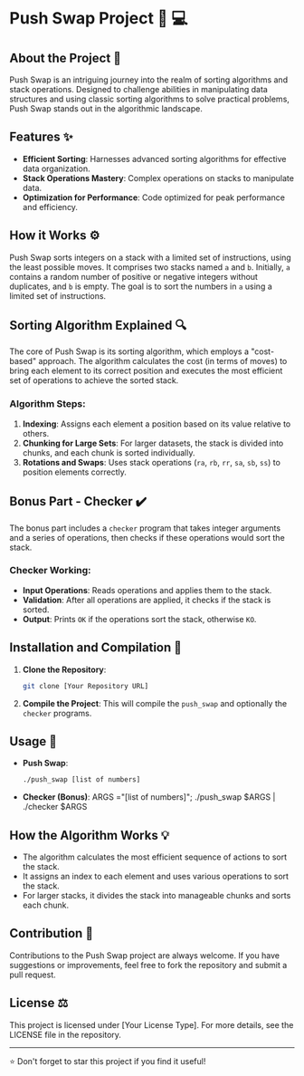 # Push Swap Project :twisted_rightwards_arrows: :computer:

## About the Project :page_facing_up:

Push Swap is an intriguing journey into the realm of sorting algorithms and stack operations. Designed to challenge abilities in manipulating data structures and using classic sorting algorithms to solve practical problems, Push Swap stands out in the algorithmic landscape.

## Features :sparkles:

- **Efficient Sorting**: Harnesses advanced sorting algorithms for effective data organization.
- **Stack Operations Mastery**: Complex operations on stacks to manipulate data.
- **Optimization for Performance**: Code optimized for peak performance and efficiency.

## How it Works :gear:

Push Swap sorts integers on a stack with a limited set of instructions, using the least possible moves. It comprises two stacks named `a` and `b`. Initially, `a` contains a random number of positive or negative integers without duplicates, and `b` is empty. The goal is to sort the numbers in `a` using a limited set of instructions.

## Sorting Algorithm Explained :mag:

The core of Push Swap is its sorting algorithm, which employs a "cost-based" approach. The algorithm calculates the cost (in terms of moves) to bring each element to its correct position and executes the most efficient set of operations to achieve the sorted stack.

### Algorithm Steps:

1. **Indexing**: Assigns each element a position based on its value relative to others.
2. **Chunking for Large Sets**: For larger datasets, the stack is divided into chunks, and each chunk is sorted individually.
3. **Rotations and Swaps**: Uses stack operations (`ra`, `rb`, `rr`, `sa`, `sb`, `ss`) to position elements correctly.

## Bonus Part - Checker :heavy_check_mark:

The bonus part includes a `checker` program that takes integer arguments and a series of operations, then checks if these operations would sort the stack.

### Checker Working:

- **Input Operations**: Reads operations and applies them to the stack.
- **Validation**: After all operations are applied, it checks if the stack is sorted.
- **Output**: Prints `OK` if the operations sort the stack, otherwise `KO`.

## Installation and Compilation :wrench:

1. **Clone the Repository**:
   ```bash
   git clone [Your Repository URL]
   ```
2. **Compile the Project**:
   This will compile the `push_swap` and optionally the `checker` programs.

## Usage :bookmark_tabs:

- **Push Swap**:
  ```bash
  ./push_swap [list of numbers]
  ```
- **Checker (Bonus)**:
  ARGS ="[list of numbers]"; ./push_swap $ARGS | ./checker $ARGS

## How the Algorithm Works :bulb:

- The algorithm calculates the most efficient sequence of actions to sort the stack.
- It assigns an index to each element and uses various operations to sort the stack.
- For larger stacks, it divides the stack into manageable chunks and sorts each chunk.

## Contribution :handshake:

Contributions to the Push Swap project are always welcome. If you have suggestions or improvements, feel free to fork the repository and submit a pull request.

## License :balance_scale:

This project is licensed under [Your License Type]. For more details, see the LICENSE file in the repository.

---

:star: Don't forget to star this project if you find it useful!
